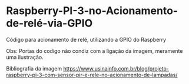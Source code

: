 # Raspberry-PI-3-no-Acionamento-de-relé-via-GPIO
Código para acionamento de relé, utilizando a GPIO do Raspberry

Obs: Portas do codigo não condiz com a ligação da imagem, meramente uma ilustração.

Bibliografia da imagem
https://www.usinainfo.com.br/blog/projeto-raspberry-pi-3-com-sensor-pir-e-rele-no-acionamento-de-lampadas/
